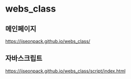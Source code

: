 # webs_class

## 메인페이지
https://jiseonpack.github.io/webs_class/

## 자바스크립트
https://jiseonpack.github.io/webs_class/script/index.html
